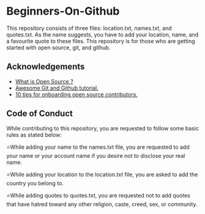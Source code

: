 # Beginners-On-Github

This repository consists of three files: location.txt, names.txt, and quotes.txt. As the name suggests, you have to add your location, name, and a favourite quote to these files. This repository is for those who are getting started with open source, git, and github.

## Acknowledgements

 - [What is Open Source ?](https://opensource.com/resources/what-open-source)
 - [Awesome Git and Github tutorial.](https://youtu.be/apGV9Kg7ics)
 - [10 tips for onboarding open source contributors.](https://opensource.com/article/19/12/open-source-contributors)

## Code of Conduct
While contributing to this repository, you are requested to follow some basic rules as stated below:

⭐While adding your name to the names.txt file, you are requested to add your name or your account name if you desire not to disclose your real name.

⭐While adding your location to the location.txt file, you are asked to add the country you belong to.

⭐While adding quotes to quotes.txt, you are requested not to add quotes that have hatred toward any other religion, caste, creed, sex, or community.

